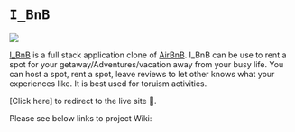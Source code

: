# `I_BnB`

<img src=https://imgur.com/a/lJZrxGb>

[I_BnB](https://h-f-r.herokuapp.com/) is a full stack application clone of [AirBnB](https://airbnb.com). I_BnB can be use to rent a spot for your getaway/Adventures/vacation away from your busy life. You can host a spot, rent a spot, leave reviews to let other knows what your experiences like. It is best used for toruism activities.

[Click here] to redirect to the live site 🔗.

Please see below links to project Wiki:


